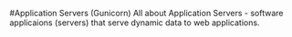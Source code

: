 #Application Servers (Gunicorn)
All about Application Servers - software applicaions (servers) that serve dynamic data to web applications.

